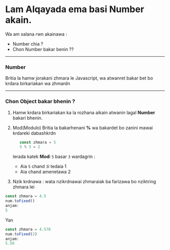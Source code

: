 # Lam Alqayada ema basi **Number** akain.

Wa am xalana rwn akainawa :

* Number chia ?
* Chon Number bakar benin ??
-----------------------------------------------

### Number
Britia la hamw jorakani zhmara le Javascript, wa atwanret bakar bet bo krdara birkariakan wa zhmardn

------------------------------------
### Chon Object bakar bhenin ?

1. Hamw krdara birkariakan ka la rozhana aikain atwanin lagal **Number** bakari bhenin.

2. Mod(Modulo)
   Britia la bakarhenani **%** wa bakardet bo zanini mawai krdareki dabashkrdn
   ```javascript
      const zhmara = 5
      5 % 3 = 2
    ```
    lerada katek **Mod**i `5` basar `3` wardagrin :
      * Aia `5` chand `3`i tedaia 
        1
      * Aia chand amenetawa
        2
3. Nzik krdnawa : wata nzikrdnawai zhmaraiak ba farizawa bo nziktring zhmara lei

  ```javascript
  const zhmara = 4.5
  num.toFixed()
  anjam:
  5
  ```
  Yan

  ```javascript
  const zhmara = 4.578
  num.toFixed(2)
  anjam:
  5.58
  ```
